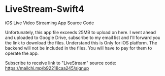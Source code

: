 # LiveStream-Swift4
iOS Live Video Streaming App Source Code

Unfortunately, this app file exceeds 25MB to upload on here. I went ahead and uploaded to Google Drive, subscribe to my email list and I'll forward you the link to download the files.
Understand this is Only for iOS platform. The backend will not be included in the files. You will have to pay for them to operate the app.

Subscribe to receive link to "LiveStream" source code:
https://mailchi.mp/b92218caa245/signup
